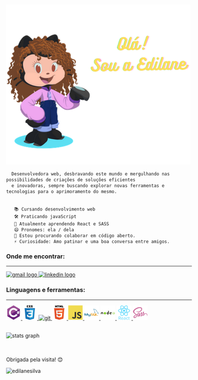 <img width="500" src="octocat-edilane.png" alt="Minha octocat">

```
  Desenvolvedora web, desbravando este mundo e mergulhando nas possibilidades de criações de soluções eficientes 
  e inovadoras, sempre buscando explorar novas ferramentas e tecnologias para o aprimoramento do mesmo.
  
   
   📚 Cursando desenvolvimento web
   🛠️ Praticando javaScript
   🌱 Atualmente aprendendo React e SASS
   😄 Pronomes: ela / dela
   👯 Estou procurando colaborar em código aberto. 
   ⚡ Curiosidade: Amo patinar e uma boa conversa entre amigos.

```

<h3> Onde me encontrar:</h3><hr>
 <div display="flex">
    <a href="edilanesantos75@gmail.com" target="_blank">
      <img src="https://img.shields.io/static/v1?message=Gmail&logo=gmail&label=&color=D14836&logoColor=white&labelColor=&style=for-the-badge"  alt="gmail logo"  />
    </a>
    <a href="https://www.linkedin.com/in/edilane-silva/" target="_blank">
      <img src="https://img.shields.io/static/v1?message=LinkedIn&logo=linkedin&label=&color=0077B5&logoColor=white&labelColor=&style=for-the-badge" alt="linkedin logo"  />
    </a>
  </div>
  
<h3 align="left">Linguagens e ferramentas:</h3><hr>
<p align="esquerda">
  <a href="https://www.w3schools.com/cs/" target="_blank" rel="noreferrer"> 
    <img src="https://raw.githubusercontent.com/devicons/devicon/master/icons/csharp/csharp-original.svg" alt="csharp" width="40" /> 
  </a> 
  <a href="https://www.w3schools.com/css/" target="_blank" rel="noreferrer"> 
    <img src="https://raw.githubusercontent.com/devicons/devicon/master/icons/css3/css3-original-wordmark.svg" alt="css3" width="40"/> 
  </a>
  <a href="https://git-scm.com/" target="_blank" rel="noreferrer"> 
    <img src="https://www.vectorlogo.zone/logos/git-scm/git-scm-icon.svg" alt="git" width="40"/>
  </a>
  <a href="https://www.w3.org/html/" target="_blank" rel="noreferrer"> 
    <img src="https://raw.githubusercontent.com/devicons/devicon/master/icons/html5/html5-original-wordmark.svg" alt="html5" width="40" /> 
  </a> 
  <a href="https://developer.mozilla.org/en-US/docs/Web/JavaScript" target="_blank" rel="noreferrer"> 
    <img src="https://raw.githubusercontent.com/devicons/devicon/master/icons/javascript/javascript-original.svg" alt="javascript" width="40" /> 
  </a>
  <a href="https://www.mysql.com/" target="_blank" rel="noreferrer">
   <img src="https://raw.githubusercontent.com/devicons/devicon/master/icons/mysql/mysql-original-wordmark.svg" alt="mysql" width="40"/>
  </a> 
  <a href="https://nodejs.org" target="_blank" rel="noreferrer"> 
    <img src="https://raw.githubusercontent.com/devicons/devicon/master/icons/nodejs/nodejs-original-wordmark.svg" alt="nodejs" width="40"/> 
  </a> 
  <a href="https://reactjs.org/" target="_blank" rel="noreferrer"> 
    <img src="https://raw.githubusercontent.com/devicons/devicon/master/icons/react/react-original-wordmark.svg" alt="react" width="40" /> 
  </a> 
  <a href="https://sass-lang.com" target="_blank" rel="noreferrer"> 
    <img src="https://raw.githubusercontent.com/devicons/devicon/master/icons/sass/sass-original.svg" alt="sass" width="40"/> 
    </a>
</p></br>

<div align="left">
  <img src="https://github-readme-stats.vercel.app/api?username=edilanesilva&hide_title=false&hide_rank=false&show_icons=true&include_all_commits=true&count_private=true&disable_animations=false&theme=dracula&locale=en&hide_border=false" alt="stats graph"  />
</div><br>

</br>
  <p>Obrigada pela visita! 😊</p>
  <p align="left"> <img src="https://komarev.com/ghpvc/?username=edilanesilva&label=Profile%20views&color=0e75b6&style=flat" alt="edilanesilva" /> 
  </p> 








 












 

  

